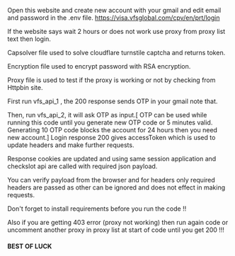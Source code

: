 Open this website and create new account with your gmail and edit email and password in the .env file.
https://visa.vfsglobal.com/cpv/en/prt/login

If the website says wait 2 hours or does not work use proxy from proxy list text then login.

Capsolver file used to solve cloudflare turnstile captcha and returns token.

Encryption file used to encrypt password with RSA encryption.

Proxy file is used to test if the proxy is working or not by checking from Httpbin site.

First run vfs_api_1 , the 200 response sends OTP in your gmail note that.

Then, run vfs_api_2, it will ask OTP as input.[ OTP can be used while running this code until you generate new OTP code or 5 minutes valid. Generating 10 OTP code blocks the account for 24 hours then you need new account.] Login response 200 gives accessToken which is used to update headers and make further requests.

Response cookies are updated and using same session application and checkslot api are called with required json payload.

You can verify payload from the browser and for headers only required headers are passed as other can be ignored and does not effect in making requests.

Don't forget to install requirements before you run the code !!

Also if you are getting 403 error (proxy not working) then run again code or uncomment another proxy in proxy list at start of code until you get 200 !!!

#### BEST OF LUCK

